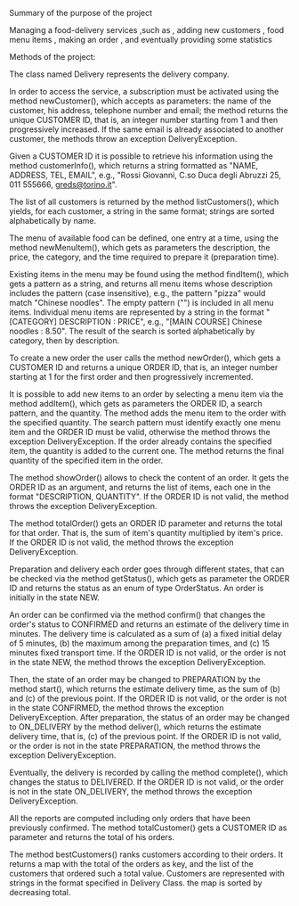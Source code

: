 Summary of the purpose of the project

Managing a food-delivery services ,such as , adding new customers , food menu items , making an order , and eventually providing some statistics 


Methods of the project:

The class named Delivery represents the delivery company. 

In order to access the service, a subscription must be activated using the method newCustomer(), which accepts as parameters: the name of the customer, his address, telephone number and email; the method returns the unique CUSTOMER ID, that is, an integer number starting from 1 and then progressively increased. If the same email is already associated to another customer, the methods throw an exception DeliveryException.

Given a CUSTOMER ID it is possible to retrieve his information using the method customerInfo(), which returns a string formatted as "NAME, ADDRESS, TEL, EMAIL", e.g., "Rossi Giovanni, C.so Duca degli Abruzzi 25, 011 555666, greds@torino.it".

The list of all customers is returned by the method listCustomers(), which yields, for each customer, a string in the same format; strings are sorted alphabetically by name. 

The menu of available food can be defined, one entry at a time, using the method newMenuItem(), which gets as parameters the description, the price, the category, and the time required to prepare it (preparation time). 

Existing items in the menu may be found using the method findItem(), which gets a pattern as a string, and returns all menu items whose description includes the pattern (case insensitive), e.g., the pattern "pizza" would match "Chinese noodles". The empty pattern ("") is included in all menu items. Individual menu items are represented by a string in the format "[CATEGORY] DESCRIPTION : PRICE", e.g., "[MAIN COURSE] Chinese noodles : 8.50". The result of the search is sorted alphabetically by category, then by description.

To create a new order the user calls the method newOrder(), which gets a CUSTOMER ID and returns a unique ORDER ID, that is, an integer number starting at 1 for the first order and then progressively incremented. 

It is possible to add new items to an order by selecting a menu item via the method addItem(), which gets as parameters the ORDER ID, a search pattern, and the quantity. The method adds the menu item to the order with the specified quantity. The search pattern must identify exactly one menu item and the ORDER ID must be valid, otherwise the method throws the exception DeliveryException. If the order already contains the specified item, the quantity is added to the current one. The method returns the final quantity of the specified item in the order. 

The method showOrder() allows to check the content of an order. It gets the ORDER ID as an argument, and returns the list of items, each one in the format "DESCRIPTION, QUANTITY". If the ORDER ID is not valid, the method throws the exception DeliveryException.

The method totalOrder() gets an ORDER ID parameter and returns the total for that order. That is, the sum of item's quantity multiplied by item's price. If the ORDER ID is not valid, the method throws the exception DeliveryException.

Preparation and delivery each order goes through different states, that can be checked via the method getStatus(), which gets as parameter the ORDER ID and returns the status as an enum of type OrderStatus. An order is initially in the state NEW.

An order can be confirmed via the method confirm() that changes the order's status to CONFIRMED and returns an estimate of the delivery time in minutes. The delivery time is calculated as a sum of (a) a fixed initial delay of 5 minutes, (b) the maximum among the preparation times, and (c) 15 minutes fixed transport time. If the ORDER ID is not valid, or the order is not in the state NEW, the method throws the exception DeliveryException. 

Then, the state of an order may be changed to PREPARATION by the method start(), which returns the estimate delivery time, as the sum of (b) and (c) of the previous point. If the ORDER ID is not valid, or the order is not in the state CONFIRMED, the method throws the exception DeliveryException. 
After preparation, the status of an order may be changed to ON_DELIVERY by the method deliver(), which returns the estimate delivery time, that is, (c) of the previous point. If the ORDER ID is not valid, or the order is not in the state PREPARATION, the method throws the exception DeliveryException. 

Eventually, the delivery is recorded by calling the method complete(), which changes the status to DELIVERED. If the ORDER ID is not valid, or the order is not in the state ON_DELIVERY, the method throws the exception DeliveryException.

All the reports are computed including only orders that have been previously confirmed. The method totalCustomer() gets a CUSTOMER ID as parameter and returns the total of his orders. 

The method bestCustomers() ranks customers according to their orders. It returns a map with the total of the orders as key, and the list of the customers that ordered such a total value. Customers are represented with strings in the format specified in Delivery Class. the map is sorted by decreasing total.

